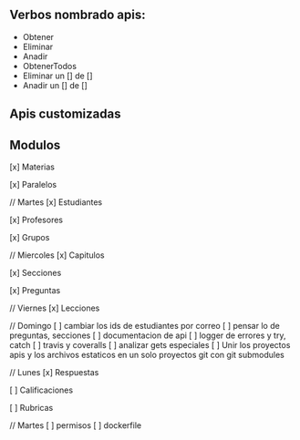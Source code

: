 ## Verbos nombrado apis:

* Obtener
* Eliminar
* Anadir
* ObtenerTodos
* Eliminar un [] de  []
* Anadir un [] de []


## Apis customizadas

<!-- 	* Obtener la leccion que esta dando el estudiante
	router.get('/leccion/datos_leccion', authApi.estudiante,EstudiantesController.leccionDatos)

	 * Toma el codigo y devuelve los parametros para validar su estado en la leccion
	router.get('/tomar_leccion/:codigo_leccion', authApi.estudiante, EstudiantesController.tomarLeccion)

	router.put('/calificar/leccion/:id_leccion/estudiante/:id_estudiante', authApi.profesor, EstudiantesController.calificarLeccion)

-->

## Modulos

[x] Materias

[x] Paralelos

// Martes
[x] Estudiantes

[x] Profesores

[x] Grupos

// Miercoles
[x] Capitulos

[x] Secciones

[x] Preguntas

// Viernes
[x] Lecciones

// Domingo
[ ] cambiar los ids de estudiantes por correo
[ ] pensar lo de preguntas, secciones
[ ] documentacion de api
[ ] logger de errores y try, catch
[ ] travis y coveralls
[ ] analizar gets especiales
[ ] Unir los proyectos apis y los archivos estaticos en un solo proyectos git con git submodules



// Lunes
[x] Respuestas

[ ] Calificaciones

[ ] Rubricas

// Martes
[ ] permisos
[ ] dockerfile